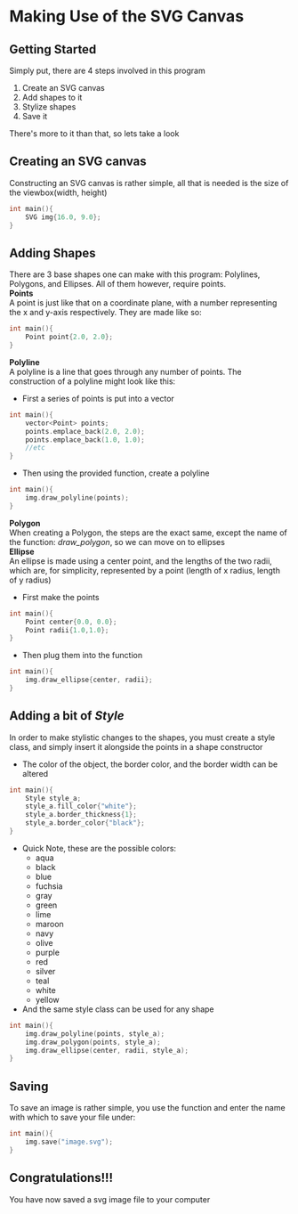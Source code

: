 # Making Use of the SVG Canvas

## Getting Started
Simply put, there are 4 steps involved in this program<br>
1. Create an SVG canvas
2. Add shapes to it
3. Stylize shapes
4. Save it

There's more to it than that, so lets take a look
## Creating an SVG canvas
Constructing an SVG canvas is rather simple, all that is 
needed is the size of the viewbox(width, height)
```c++
int main(){
    SVG img{16.0, 9.0};
}
```
## Adding Shapes
There are 3 base shapes one can make with this program:
Polylines, Polygons, and Ellipses. All of them however, 
require points.<br>
**Points**<br>
A point is just like that on a coordinate plane, with a number
representing the x and y-axis respectively. They are made like so:
```c++
int main(){
    Point point{2.0, 2.0};
}
```
**Polyline**<br>
A polyline is a line that goes through any number of points. The 
construction of a polyline might look like this:
* First a series of points is put into a vector
```c++
int main(){
    vector<Point> points;
    points.emplace_back(2.0, 2.0);
    points.emplace_back(1.0, 1.0);
    //etc
}
```
* Then using the provided function, create a polyline
```c++
int main(){
    img.draw_polyline(points);
}
```
**Polygon**<br>
When creating a Polygon, the steps are the exact same, except the
name of the function: *draw_polygon*, so we can move on to ellipses<br>
**Ellipse**<br>
An ellipse is made using a center point, and the lengths of the
two radii, which are, for simplicity, represented by a point
(length of x radius, length of y radius)
* First make the points
```c++
int main(){
    Point center{0.0, 0.0};
    Point radii{1.0,1.0};
}
```
* Then plug them into the function
```c++
int main(){
    img.draw_ellipse{center, radii};
}
```
## Adding a bit of *Style*
In order to make stylistic changes to the shapes, you must create
a style class, and simply insert it alongside the points in a 
shape constructor
* The color of the object, the border color, and the border width
can be altered
```c++
int main(){
    Style style_a;
    style_a.fill_color{"white"};
    style_a.border_thickness{1};
    style_a.border_color{"black"};
}
```
* Quick Note, these are the possible colors:
  * aqua
  * black
  * blue
  * fuchsia
  * gray
  * green
  * lime
  * maroon
  * navy
  * olive
  * purple
  * red
  * silver
  * teal
  * white
  * yellow
* And the same style class can be used for any shape
```c++
int main(){
    img.draw_polyline(points, style_a);
    img.draw_polygon(points, style_a);
    img.draw_ellipse(center, radii, style_a);
}
```
## Saving
To save an image is rather simple, you use the function and enter
the name with which to save your file under:
```c++
int main(){
    img.save("image.svg");
}
```
## Congratulations!!!
You have now saved a svg image file to your computer



